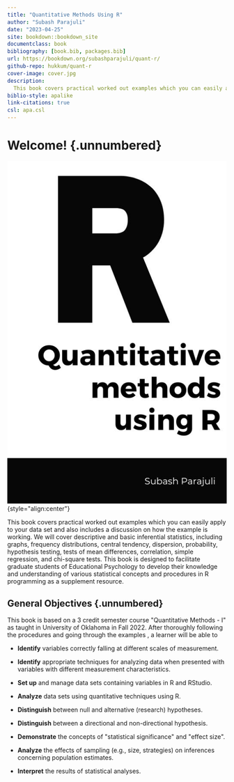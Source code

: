 ```yaml
---
title: "Quantitative Methods Using R"
author: "Subash Parajuli"
date: "2023-04-25"
site: bookdown::bookdown_site
documentclass: book
bibliography: [book.bib, packages.bib]
url: https://bookdown.org/subashparajuli/quant-r/
github-repo: hukkum/quant-r
cover-image: cover.jpg
description:
  This book covers practical worked out examples which you can easily apply to your data set and also includes a discussion on how the example is working.
biblio-style: apalike 
link-citations: true 
csl: apa.csl
---
```


# Welcome! {.unnumbered}

![](cover.jpg){style="align:center"}

This book covers practical worked out examples which you can easily apply to your data set and also includes a discussion on how the example is working. We will cover descriptive and basic inferential statistics, including graphs, frequency distributions, central tendency, dispersion, probability, hypothesis testing, tests of mean differences, correlation, simple regression, and chi-square tests. This book is designed to facilitate graduate students of Educational Psychology to develop their knowledge and understanding of various statistical concepts and procedures in R programming as a supplement resource.

## General Objectives {.unnumbered}

This book is based on a 3 credit semester course "Quantitative Methods - I" as taught in University of Oklahoma in Fall 2022. After thoroughly following the procedures and going through the examples , a learner will be able to

-   **Identify** variables correctly falling at different scales of measurement.

-   **Identify** appropriate techniques for analyzing data when presented with variables with different measurement characteristics.

-   **Set up** and manage data sets containing variables in R and RStudio.

-   **Analyze** data sets using quantitative techniques using R.

-   **Distinguish** between null and alternative (research) hypotheses.

-   **Distinguish** between a directional and non-directional hypothesis.

-   **Demonstrate** the concepts of "statistical significance" and "effect size".

-   **Analyze** the effects of sampling (e.g., size, strategies) on inferences concerning population estimates.

-   **Interpret** the results of statistical analyses.



